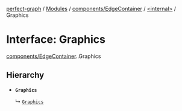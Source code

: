 [perfect-graph](../README.md) / [Modules](../modules.md) / [components/EdgeContainer](../modules/components_EdgeContainer.md) / [<internal\>](../modules/components_EdgeContainer._internal_.md) / Graphics

# Interface: Graphics

[components/EdgeContainer](../modules/components_EdgeContainer.md).[<internal>](../modules/components_EdgeContainer._internal_.md).Graphics

## Hierarchy

- **`Graphics`**

  ↳ [`Graphics`](../classes/components_EdgeContainer._internal_.Graphics.md)

